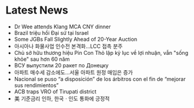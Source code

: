# Latest News
-  Dr Wee attends Klang MCA CNY dinner
-  Brazil triệu hồi Đại sứ tại Israel
-  Some JGBs Fall Slightly Ahead of 20-Year Auction
-  아시아나 화물사업 인수전 본격화…LCC 접촉 분주
-  Chủ sở hữu thương hiệu Pin Con Thỏ lập kỷ lục về lợi nhuận, vẫn "sống khỏe" sau hơn 60 năm
-  ВСУ выпустили 20 ракет по Донецку
-  아파트 매수세 감소에도…서울 아파트 원정 매입은 증가
-  Nacional se puso “a disposición” de los árbitros con el fin de “mejorar sus rendimientos”
-  ACB traps VRO of Tirupati district
-  美 기준금리 인하, 한국ㆍ인도 통화에 긍정적
